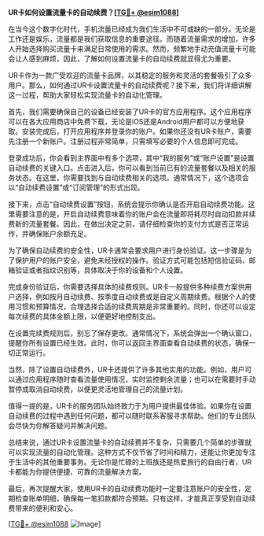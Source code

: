 **UR卡如何设置流量卡的自动续费？[[TG💪+ @esim1088](https://t.me/s/esim1088)]**

在当今这个数字化时代，手机流量已经成为我们生活中不可或缺的一部分。无论是工作还是娱乐，流量都是我们获取信息的重要途径。而随着流量需求的增加，许多人开始选择购买流量卡来满足日常使用的需求。然而，频繁地手动充值流量卡可能会让人感到麻烦，因此，了解如何设置流量卡的自动续费就显得尤为重要。

UR卡作为一款广受欢迎的流量卡品牌，以其稳定的服务和灵活的套餐吸引了众多用户。那么，如何通过UR卡设置流量卡的自动续费呢？接下来，我们将详细讲解这一过程，帮助大家轻松实现流量卡的自动化管理。

首先，我们需要确保自己的设备已经安装了UR卡的官方应用程序。这个应用程序可以在各大应用商店中免费下载，无论是iOS还是Android用户都可以方便地获取。安装完成后，打开应用程序并登录你的账户。如果你还没有UR卡账户，需要先注册一个新账户。注册过程非常简单，只需填写必要的个人信息即可完成。

登录成功后，你会看到主界面中有多个选项，其中“我的服务”或“账户设置”是设置自动续费的关键入口。点击进入后，你可以看到当前已有的流量套餐以及相关的服务状态。在这里，你需要找到与自动续费相关的选项。通常情况下，这个选项会以“自动续费设置”或“订阅管理”的形式出现。

接下来，点击“自动续费设置”按钮，系统会提示你确认是否开启自动续费功能。这里需要注意的是，开启自动续费意味着你的账户会在流量即将耗尽时自动扣款并续费新的流量套餐。因此，在做出决定之前，请仔细检查你的支付方式是否正常运作，并确保账户余额充足。

为了确保自动续费的安全性，UR卡通常会要求用户进行身份验证。这一步骤是为了保护用户的账户安全，避免未经授权的操作。验证方式可能包括短信验证码、邮箱验证或者指纹识别等，具体取决于你的设备和个人设置。

完成身份验证后，你需要选择具体的续费规则。UR卡一般提供多种续费方案供用户选择，例如按月自动续费、按季度自动续费或是自定义周期续费。根据个人的使用习惯和预算情况，合理选择合适的续费周期是非常重要的。同时，你还可以设定每次续费的具体金额上限，以便更好地控制支出。

在设置完续费规则后，别忘了保存更改。通常情况下，系统会弹出一个确认窗口，提醒你所有设置已经生效。此时，你可以返回主界面查看自动续费的状态，确保一切正常运行。

当然，除了设置自动续费外，UR卡还提供了许多其他实用的功能。例如，用户可以通过应用程序随时查看流量使用情况，实时监控剩余流量；也可以在需要时手动暂停或取消自动续费，以便更灵活地管理自己的流量计划。

值得一提的是，UR卡的服务团队始终致力于为用户提供最佳体验。如果你在设置自动续费的过程中遇到任何问题，都可以随时联系客服寻求帮助。他们的专业团队会尽快为你解答疑问并解决问题。

总结来说，通过UR卡设置流量卡的自动续费并不复杂，只需要几个简单的步骤就可以实现流量的自动化管理。这种方式不仅节省了时间和精力，还能让你更加专注于生活中的其他重要事务。无论你是忙碌的上班族还是热爱旅行的自由行者，UR卡都能为你提供便捷、可靠的流量解决方案。

最后，再次提醒大家，使用UR卡的自动续费功能时一定要注意账户的安全性，定期检查账单明细，确保每一笔扣款都符合预期。只有这样，才能真正享受到自动续费带来的便利和安心。

[[TG💪+ @esim1088](https://t.me/s/esim1088) ![Image](https://i.postimg.cc/4NQfJmqS/Snipaste-2025-05-13-00-14-12.png)]